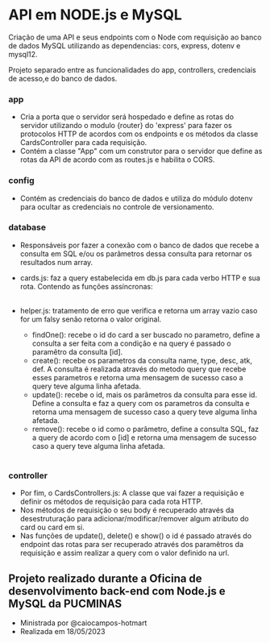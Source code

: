 # API em NODE.js e MySQL

Criação de uma API e seus endpoints com o Node com requisição ao banco de dados MySQL utilizando as dependencias: cors, express, dotenv e mysql12.

Projeto separado entre as funcionalidades do app, controllers, credenciais de acesso,e do banco de dados.


### app
- Cria a porta que o servidor será hospedado e define as rotas do servidor utilizando o modulo {router} do 'express' para fazer os protocolos HTTP de acordos com os endpoints e os métodos da classe CardsController para cada requisição.
- Contém a classe "App" com um construtor para o servidor que define as rotas da API de acordo com as routes.js e habilita o CORS.

### config
- Contém as credenciais do banco de dados e utiliza do módulo dotenv para ocultar as credenciais no controle de versionamento.
### database
- Responsáveis por fazer a conexão com o banco de dados que recebe a consulta em SQL e/ou os parâmetros dessa consulta para retornar os resultados num array.
- cards.js: faz a query estabelecida em db.js para cada verbo HTTP e sua rota. Contendo as funções assíncronas:<br><br>
- helper.js: tratamento de erro que verifica e retorna um array vazio caso for um falsy senão retorna o valor original.

    - findOne(): recebe o id do card a ser buscado no parametro, define a consulta a ser feita com a condição e na query é passado o paramêtro da consulta [id].<br>
    - create(): recebe os parametros da consulta name, type, desc, atk, def. A consulta é realizada através do metodo query que recebe esses parametros e retorna uma mensagem de sucesso caso a query teve alguma linha afetada.<br>
    - update(): recebe o id, mais os parâmetros da consulta para esse id. Define a consulta e faz a query com os parametros da consulta e retorna uma mensagem de sucesso caso a query teve alguma linha afetada.<br>
    - remove(): recebe o id como o parâmetro, define a consulta SQL, faz a query de acordo com o [id] e retorna uma mensagem de sucesso caso a query teve alguma linha afetada.<br><br>

### controller
- Por fim, o CardsControllers.js: A classe que vai fazer a requisição e definir os métodos de requisição para cada rota HTTP.<br>
- Nos métodos de requisição o seu body é recuperado através da desestruturação para adicionar/modificar/remover algum atributo do card ou card em si.
- Nas funções de update(), delete() e show() o id é passado através do endpoint das rotas para ser recuperado através dos paramêtros da requisição e assim realizar a query com o valor definido na url.
  

## Projeto realizado durante a Oficina de desenvolvimento back-end com Node.js e MySQL da PUCMINAS
- Ministrada por @caiocampos-hotmart
- Realizada em 18/05/2023
